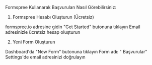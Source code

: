 Formspree Kullanarak Başvuruları Nasıl Görebilirsiniz:
1. Formspree Hesabı Oluşturun (Ücretsiz)

formspree.io adresine gidin
"Get Started" butonuna tıklayın
Email adresinizle ücretsiz hesap oluşturun

2. Yeni Form Oluşturun

Dashboard'da "New Form" butonuna tıklayın
Form adı: " Başvurular"
Settings'de email adresinizi doğrulayın
